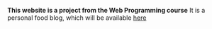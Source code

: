 **This website is a project from the Web Programming course**
It is a personal food blog, which will be available [here](https://admircooks.krilasevic.me) 
